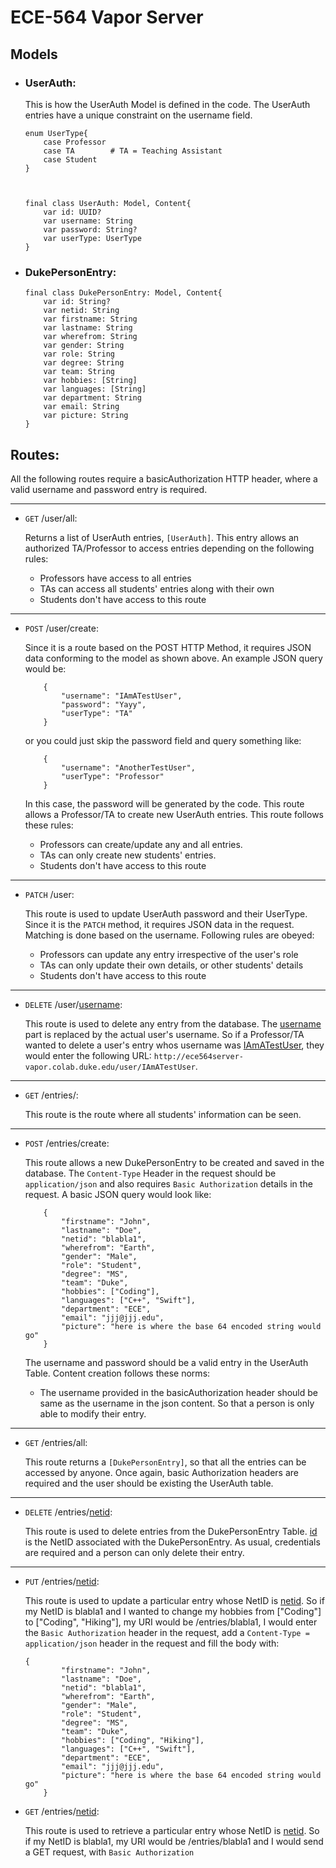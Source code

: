 # ECE-564 Vapor Server

## **Models**


* ### **UserAuth:**

    This is how the UserAuth Model is defined in the code. The UserAuth entries have a unique constraint on the username field.
    ```
    enum UserType{
        case Professor
        case TA        # TA = Teaching Assistant
        case Student
    }



    final class UserAuth: Model, Content{
        var id: UUID?
        var username: String
        var password: String?
        var userType: UserType
    }

    ```
* ### **DukePersonEntry**:

    ```
    final class DukePersonEntry: Model, Content{
        var id: String?
        var netid: String
        var firstname: String
        var lastname: String
        var wherefrom: String
        var gender: String
        var role: String
        var degree: String
        var team: String
        var hobbies: [String]
        var languages: [String]
        var department: String
        var email: String
        var picture: String     
    }
    ```
## **Routes**:
All the following routes require a basicAuthorization HTTP header, where a valid username and password entry is required. 
***
+ `GET` /user/all:

    Returns a list of UserAuth entries, `[UserAuth]`.
    This entry allows an authorized TA/Professor to access entries depending on the following rules:

    * Professors have access to all entries
    * TAs can access all students' entries along with their own
    * Students don't have access to this route
***
+ `POST` /user/create:

    Since it is a route based on the POST HTTP Method, it requires JSON data conforming to the model as shown above. An example JSON query would be: 
    ```
        {
            "username": "IAmATestUser",
            "password": "Yayy",
            "userType": "TA"
        }
    ```
    or you could just skip the password field and query something like:
    ```
        {
            "username": "AnotherTestUser",
            "userType": "Professor" 
        }
    ```
    In this case, the password will be generated by the code. 
    This route allows a Professor/TA to create new UserAuth entries. This route follows these rules: 
    * Professors can create/update any and all entries.
    * TAs can only create new students' entries.
    * Students don't have access to this route
***
+ `PATCH` /user:

    This route is used to update UserAuth password and their UserType. Since it is the `PATCH` method, it requires JSON data in the request. Matching is done based on the username. Following rules are obeyed: 
    * Professors can update any entry irrespective of the user's role
    * TAs can only update their own details, or other students' details
    * Students don't have access to this route
***
+ `DELETE` /user/<u>username</u>:

    This route is used to delete any entry from the database. The <u>username</u> part is replaced by the actual user's username. So if a Professor/TA wanted to delete a user's entry whos username was <u>IAmATestUser</u>, they would enter the following URL: 
    `http://ece564server-vapor.colab.duke.edu/user/IAmATestUser`.

***

+ `GET` /entries/:

    This route is the route where all students' information can be seen. 

***

+ `POST` /entries/create:

    This route allows a new DukePersonEntry to be created and saved in the database. The `Content-Type` Header in the request should be `application/json` and also requires `Basic Authorization` details in the request. 
    A basic JSON query would look like: 
    ``` 
        {
            "firstname": "John",
            "lastname": "Doe", 
            "netid": "blabla1",
            "wherefrom": "Earth",
            "gender": "Male",
            "role": "Student",
            "degree": "MS",
            "team": "Duke",
            "hobbies": ["Coding"],
            "languages": ["C++", "Swift"],
            "department": "ECE",
            "email": "jjj@jjj.edu",
            "picture": "here is where the base 64 encoded string would go"
        }
    ```
    The username and password should be a valid entry in the UserAuth Table. Content creation follows these norms:
    
    * The username provided in the basicAuthorization header should be same as the username in the json content. So that a person is only able to modify their entry.

***

+ `GET` /entries/all:

    This route returns a `[DukePersonEntry]`, so that all the entries can be accessed by anyone. Once again, basic Authorization headers are required and the user should be existing the UserAuth table. 

***

+ `DELETE` /entries/<u>netid</u>:

    This route is used to delete entries from the DukePersonEntry Table. <u>id</u>  is the NetID associated with the DukePersonEntry. As usual, credentials are required and a person can only delete their entry. 

***

+ `PUT` /entries/<u>netid</u>:
    
    This route is used to update a particular entry whose NetID is <u>netid</u>. So if my NetID is blabla1 and I wanted to change my hobbies from ["Coding"] to ["Coding", "Hiking"], my URI would be /entries/blabla1, I would enter the `Basic Authorization` header in the request, add a `Content-Type = application/json` header in the request and fill the body with: 
    ```
    {
            "firstname": "John",
            "lastname": "Doe", 
            "netid": "blabla1",
            "wherefrom": "Earth",
            "gender": "Male",
            "role": "Student",
            "degree": "MS",
            "team": "Duke",
            "hobbies": ["Coding", "Hiking"],
            "languages": ["C++", "Swift"],
            "department": "ECE",
            "email": "jjj@jjj.edu",
            "picture": "here is where the base 64 encoded string would go"
        }
    ```

+ `GET` /entries/<u>netid</u>:
    
    This route is used to retrieve a particular entry whose NetID is <u>netid</u>. So if my NetID is blabla1, my URI would be /entries/blabla1 and I would send a GET request, with `Basic Authorization`
